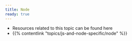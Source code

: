 ```yaml
---
title: Node
ready: true
---
```


- Resources related to this topic can be found here
- {{% contentlink "topics/js-and-node-specific/node" %}}

